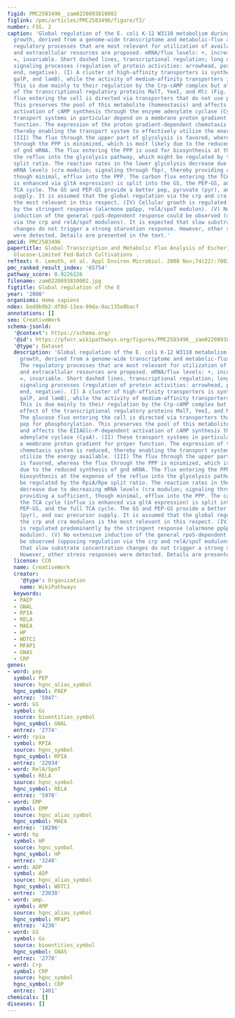 ```yaml
---
figid: PMC2583496__zam0220893810002
figlink: /pmc/articles/PMC2583496/figure/f2/
number: FIG. 2
caption: 'Global regulation of the E. coli K-12 W3110 metabolism during carbon-limited
  growth, derived from a genome-wide transcriptome and metabolic-flux analysis. The
  regulatory processes that are most relevant for utilization of available intra-
  and extracellular resources are proposed. mRNA/flux levels: +, increase; −, decrease;
  =, invariable. Short dashed lines, transcriptional regulation; long dashed lines,
  signaling processes (regulation of protein activities: arrowhead, positive; blunt
  end, negative). (I) A cluster of high-affinity transporters is synthesized (mglBA,
  galP, and lamB), while the activity of medium-affinity transporters is maintained.
  This is due mainly to their regulation by the Crp-cAMP complex but also to the effect
  of the transcriptional regulatory proteins MalT, YeeI, and Mlc (Fig. ). The glucose
  flux entering the cell is directed via transporters that do not use pep for phosphorylation.
  This preserves the pool of this metabolite (homeostasis) and affects the EIIAGlc∼P-dependent
  activation of cAMP synthesis through the enzyme adenylate cyclase (CyaA). (II) These
  transport systems in particular depend on a membrane proton gradient for proper
  function. The expression of the proton gradient-dependent chemotaxis system is reduced,
  thereby enabling the transport system to effectively utilize the energy available.
  (III) The flux through the upper part of glycolysis is favored, whereas the flux
  through the PPP is minimized, which is most likely due to the reduced synthesis
  of gnd mRNA. The flux entering the PPP is used for biosynthesis at the expense of
  the reflux into the glycolysis pathway, which might be regulated by the RpiA/Rpe
  split ratio. The reaction rates in the lower glycolysis decrease due to decreasing
  mRNA levels (cra modulon; signaling through fbp), thereby providing a sufficient,
  though minimal, efflux into the PPP. The carbon flux entering the TCA cycle (influx
  is enhanced via gltA expression) is split into the GS, the PEP-GS, and the full
  TCA cycle. The GS and PEP-GS provide a better pep, pyruvate (pyr), and oac precursor
  supply. It is assumed that the global regulation via the crp and cra modulons is
  the most relevant in this respect. (IV) Cellular growth is regulated predominantly
  by the stringent response (alarmone ppGpp, relA/spoT modulon). (V) No extensive
  induction of the general rpoS-dependent response could be observed (opposing regulation
  via the crp and relA/spoT modulons). It is expected that slow substrate concentration
  changes do not trigger a strong starvation response. However, other stress responses
  were detected. Details are presented in the text.'
pmcid: PMC2583496
papertitle: Global Transcription and Metabolic Flux Analysis of Escherichia coli in
  Glucose-Limited Fed-Batch Cultivations .
reftext: K. Lemuth, et al. Appl Environ Microbiol. 2008 Nov;74(22):7002-7015.
pmc_ranked_result_index: '65754'
pathway_score: 0.9226326
filename: zam0220893810002.jpg
figtitle: Global regulation of the E
year: '2008'
organisms: Homo sapiens
ndex: bed9b9b2-df0d-11ea-99da-0ac135e8bacf
annotations: []
seo: CreativeWork
schema-jsonld:
  '@context': https://schema.org/
  '@id': https://pfocr.wikipathways.org/figures/PMC2583496__zam0220893810002.html
  '@type': Dataset
  description: 'Global regulation of the E. coli K-12 W3110 metabolism during carbon-limited
    growth, derived from a genome-wide transcriptome and metabolic-flux analysis.
    The regulatory processes that are most relevant for utilization of available intra-
    and extracellular resources are proposed. mRNA/flux levels: +, increase; −, decrease;
    =, invariable. Short dashed lines, transcriptional regulation; long dashed lines,
    signaling processes (regulation of protein activities: arrowhead, positive; blunt
    end, negative). (I) A cluster of high-affinity transporters is synthesized (mglBA,
    galP, and lamB), while the activity of medium-affinity transporters is maintained.
    This is due mainly to their regulation by the Crp-cAMP complex but also to the
    effect of the transcriptional regulatory proteins MalT, YeeI, and Mlc (Fig. ).
    The glucose flux entering the cell is directed via transporters that do not use
    pep for phosphorylation. This preserves the pool of this metabolite (homeostasis)
    and affects the EIIAGlc∼P-dependent activation of cAMP synthesis through the enzyme
    adenylate cyclase (CyaA). (II) These transport systems in particular depend on
    a membrane proton gradient for proper function. The expression of the proton gradient-dependent
    chemotaxis system is reduced, thereby enabling the transport system to effectively
    utilize the energy available. (III) The flux through the upper part of glycolysis
    is favored, whereas the flux through the PPP is minimized, which is most likely
    due to the reduced synthesis of gnd mRNA. The flux entering the PPP is used for
    biosynthesis at the expense of the reflux into the glycolysis pathway, which might
    be regulated by the RpiA/Rpe split ratio. The reaction rates in the lower glycolysis
    decrease due to decreasing mRNA levels (cra modulon; signaling through fbp), thereby
    providing a sufficient, though minimal, efflux into the PPP. The carbon flux entering
    the TCA cycle (influx is enhanced via gltA expression) is split into the GS, the
    PEP-GS, and the full TCA cycle. The GS and PEP-GS provide a better pep, pyruvate
    (pyr), and oac precursor supply. It is assumed that the global regulation via
    the crp and cra modulons is the most relevant in this respect. (IV) Cellular growth
    is regulated predominantly by the stringent response (alarmone ppGpp, relA/spoT
    modulon). (V) No extensive induction of the general rpoS-dependent response could
    be observed (opposing regulation via the crp and relA/spoT modulons). It is expected
    that slow substrate concentration changes do not trigger a strong starvation response.
    However, other stress responses were detected. Details are presented in the text.'
  license: CC0
  name: CreativeWork
  creator:
    '@type': Organization
    name: WikiPathways
  keywords:
  - PAEP
  - GNAL
  - RPIA
  - RELA
  - MAEA
  - HP
  - WDTC1
  - MFAP1
  - GNAS
  - CRP
genes:
- word: pep
  symbol: PEP
  source: hgnc_alias_symbol
  hgnc_symbol: PAEP
  entrez: '5047'
- word: GS
  symbol: Gs
  source: bioentities_symbol
  hgnc_symbol: GNAL
  entrez: '2774'
- word: rpia
  symbol: RPIA
  source: hgnc_symbol
  hgnc_symbol: RPIA
  entrez: '22934'
- word: RelA/SpoT
  symbol: RELA
  source: hgnc_symbol
  hgnc_symbol: RELA
  entrez: '5970'
- word: EMP
  symbol: EMP
  source: hgnc_alias_symbol
  hgnc_symbol: MAEA
  entrez: '10296'
- word: hp
  symbol: HP
  source: hgnc_symbol
  hgnc_symbol: HP
  entrez: '3240'
- word: ADP
  symbol: ADP
  source: hgnc_alias_symbol
  hgnc_symbol: WDTC1
  entrez: '23038'
- word: amp.
  symbol: AMP
  source: hgnc_alias_symbol
  hgnc_symbol: MFAP1
  entrez: '4236'
- word: GS
  symbol: Gs
  source: bioentities_symbol
  hgnc_symbol: GNAS
  entrez: '2778'
- word: Crp
  symbol: CRP
  source: hgnc_symbol
  hgnc_symbol: CRP
  entrez: '1401'
chemicals: []
diseases: []
---
```

